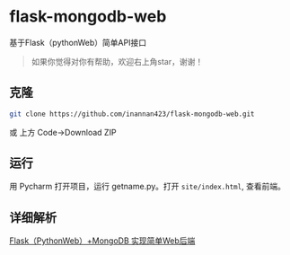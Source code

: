 # flask-mongodb-web
 基于Flask（pythonWeb）简单API接口  

> 如果你觉得对你有帮助，欢迎右上角star，谢谢！
>
## 克隆
```bash
git clone https://github.com/inannan423/flask-mongodb-web.git
```
或 上方 Code->Download ZIP

## 运行

用 Pycharm 打开项目，运行 getname.py。打开 `site/index.html`, 查看前端。

## 详细解析

[Flask（PythonWeb）+MongoDB 实现简单Web后端](https://jetzihan.netlify.app/blog/2022/10/27/flask-back)